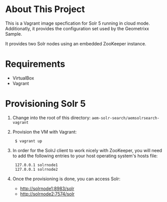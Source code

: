# About This Project

This is a Vagrant image specfication for Solr 5 running in cloud mode. Additionatly, it provides 
the configuration set used by the Geometrixx Sample.

It provides two Solr nodes using an embedded ZooKeeper instance.

# Requirements

* VirtualBox
* Vagrant


# Provisioning Solr 5


1. Change into the root of this directory: `aem-solr-search/aemsolrsearch-vagrant`

2. Provision the VM with Vagrant:

        $ vagrant up

3. In order for the SolrJ client to work nicely with ZooKeeper, you will need to add the following
   entries to your host operating system's hosts file:

        127.0.0.1 solrnode1
        127.0.0.1 solrnode2 

4. Once the provisioning is done, you can access Solr:

    * [http://solrnode1:8983/solr](http://solrnode1:8983/solr)
    * [http://solrnode2:7574/solr](http://solrnode2:7574/solr)
